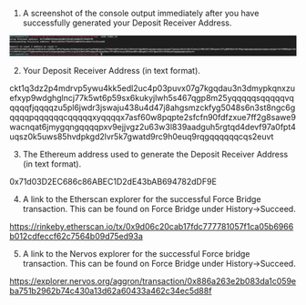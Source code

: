 1. A screenshot of the console output immediately after you have successfully generated your Deposit Receiver Address.

![Alt text](deposit-receiver-address.png?raw=true "Screenshot of deposit receiver address")


2. Your Deposit Receiver Address (in text format).

ckt1q3dz2p4mdrvp5ywu4kk5edl2uc4p03puvx07g7kgqdau3n3dmypkqnxzuefxyp9wdghglncj77k5wt6p59sx6kukyjlwh5s467qgp8m25yqqqqqsqqqqqvqqqqqfjqqqqzu5pl6jwdr3jswaju438u4d47j8ahgsmzckfyg5048s6n3st8ngc6gqqqqpqqqqqqcqqqqqxyqqqqx7asf60w8pqpte2sfcfn90fdfzxue7ff2g8sawe9wacnqat6jmygqngqqqqpxv9ejjvgz2u63w3l839aadguh5rgtqd4devf97a0fpt4uqsz0k5uws85hvdpkgd2lvr5k7gwatd9rc9h0euq9rqgqqqqqqcqs2euvt

3. The Ethereum address used to generate the Deposit Receiver Address (in text format).

0x71d03D2EC686c86ABEC1D2dE43bAB694782dDF9E

4. A link to the Etherscan explorer for the successful Force Bridge transaction. This can be found on Force Bridge under History→Succeed.

https://rinkeby.etherscan.io/tx/0x9d06c20cab17fdc777781057f1ca05b6966b012cdfeccf62c7564b09d75ed93a

5. A link to the Nervos explorer for the successful Force bridge transaction. This can be found on Force Bridge under History→Succeed.


https://explorer.nervos.org/aggron/transaction/0x886a263e2b083da1c059eba751b2962b74c430a13d62a60433a462c34ec5d88f
